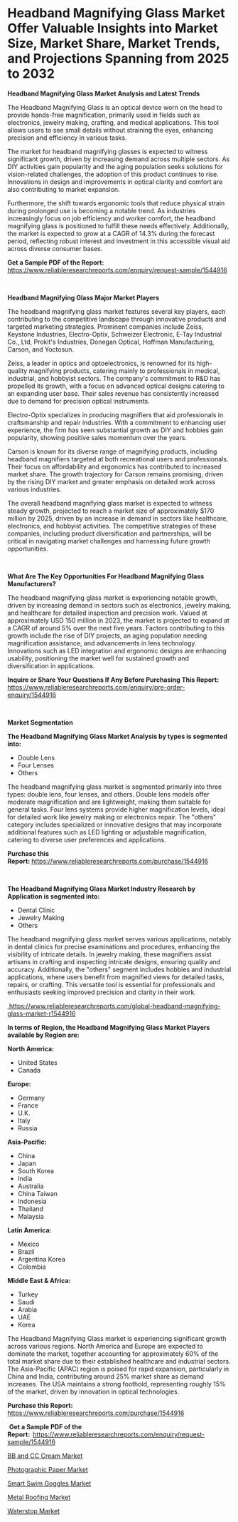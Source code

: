 <p><h1>Headband Magnifying Glass Market Offer Valuable Insights into Market Size, Market Share, Market Trends, and Projections Spanning from 2025 to 2032</h1></p><p><strong>Headband Magnifying Glass Market Analysis and Latest Trends</strong></p>
<p><p>The Headband Magnifying Glass is an optical device worn on the head to provide hands-free magnification, primarily used in fields such as electronics, jewelry making, crafting, and medical applications. This tool allows users to see small details without straining the eyes, enhancing precision and efficiency in various tasks.</p><p>The market for headband magnifying glasses is expected to witness significant growth, driven by increasing demand across multiple sectors. As DIY activities gain popularity and the aging population seeks solutions for vision-related challenges, the adoption of this product continues to rise. Innovations in design and improvements in optical clarity and comfort are also contributing to market expansion.</p><p>Furthermore, the shift towards ergonomic tools that reduce physical strain during prolonged use is becoming a notable trend. As industries increasingly focus on job efficiency and worker comfort, the headband magnifying glass is positioned to fulfill these needs effectively. Additionally, the market is expected to grow at a CAGR of 14.3% during the forecast period, reflecting robust interest and investment in this accessible visual aid across diverse consumer bases.</p></p>
<p><strong>Get a Sample PDF of the Report:&nbsp;</strong> <a href="https://www.reliableresearchreports.com/enquiry/request-sample/1544916?utm_campaign=11&utm_medium=2&utm_source=Github&utm_content=ia&utm_term=06022025&utm_id=headband-magnifying-glass">https://www.reliableresearchreports.com/enquiry/request-sample/1544916</a></p>
<p>&nbsp;</p>
<p><strong>Headband Magnifying Glass Major Market Players</strong></p>
<p><p>The headband magnifying glass market features several key players, each contributing to the competitive landscape through innovative products and targeted marketing strategies. Prominent companies include Zeiss, Keystone Industries, Electro-Optix, Schweizer Electronic, E-Tay Industrial Co., Ltd, Prokit's Industries, Donegan Optical, Hoffman Manufacturing, Carson, and Yoctosun.</p><p>Zeiss, a leader in optics and optoelectronics, is renowned for its high-quality magnifying products, catering mainly to professionals in medical, industrial, and hobbyist sectors. The company's commitment to R&D has propelled its growth, with a focus on advanced optical designs catering to an expanding user base. Their sales revenue has consistently increased due to demand for precision optical instruments.</p><p>Electro-Optix specializes in producing magnifiers that aid professionals in craftsmanship and repair industries. With a commitment to enhancing user experience, the firm has seen substantial growth as DIY and hobbies gain popularity, showing positive sales momentum over the years.</p><p>Carson is known for its diverse range of magnifying products, including headband magnifiers targeted at both recreational users and professionals. Their focus on affordability and ergonomics has contributed to increased market share. The growth trajectory for Carson remains promising, driven by the rising DIY market and greater emphasis on detailed work across various industries.</p><p>The overall headband magnifying glass market is expected to witness steady growth, projected to reach a market size of approximately $170 million by 2025, driven by an increase in demand in sectors like healthcare, electronics, and hobbyist activities. The competitive strategies of these companies, including product diversification and partnerships, will be critical in navigating market challenges and harnessing future growth opportunities.</p></p>
<p>&nbsp;</p>
<p><strong>What Are The Key Opportunities For Headband Magnifying Glass Manufacturers?</strong></p>
<p><p>The headband magnifying glass market is experiencing notable growth, driven by increasing demand in sectors such as electronics, jewelry making, and healthcare for detailed inspection and precision work. Valued at approximately USD 150 million in 2023, the market is projected to expand at a CAGR of around 5% over the next five years. Factors contributing to this growth include the rise of DIY projects, an aging population needing magnification assistance, and advancements in lens technology. Innovations such as LED integration and ergonomic designs are enhancing usability, positioning the market well for sustained growth and diversification in applications.</p></p>
<p><strong>Inquire or Share Your Questions If Any Before Purchasing This Report:</strong> <a href="https://www.reliableresearchreports.com/enquiry/pre-order-enquiry/1544916?utm_campaign=11&utm_medium=2&utm_source=Github&utm_content=ia&utm_term=06022025&utm_id=headband-magnifying-glass">https://www.reliableresearchreports.com/enquiry/pre-order-enquiry/1544916</a></p>
<p>&nbsp;</p>
<p><strong>Market Segmentation</strong></p>
<p><strong>The Headband Magnifying Glass Market Analysis by types is segmented into:</strong></p>
<p><ul><li>Double Lens</li><li>Four Lenses</li><li>Others</li></ul></p>
<p><p>The headband magnifying glass market is segmented primarily into three types: double lens, four lenses, and others. Double lens models offer moderate magnification and are lightweight, making them suitable for general tasks. Four lens systems provide higher magnification levels, ideal for detailed work like jewelry making or electronics repair. The "others" category includes specialized or innovative designs that may incorporate additional features such as LED lighting or adjustable magnification, catering to diverse user preferences and applications.</p></p>
<p><strong>Purchase this Report:&nbsp;</strong><a href="https://www.reliableresearchreports.com/purchase/1544916?utm_campaign=11&utm_medium=2&utm_source=Github&utm_content=ia&utm_term=06022025&utm_id=headband-magnifying-glass">https://www.reliableresearchreports.com/purchase/1544916</a></p>
<p>&nbsp;</p>
<p><strong>The Headband Magnifying Glass Market Industry Research by Application is segmented into:</strong></p>
<p><ul><li>Dental Clinic</li><li>Jewelry Making</li><li>Others</li></ul></p>
<p><p>The headband magnifying glass market serves various applications, notably in dental clinics for precise examinations and procedures, enhancing the visibility of intricate details. In jewelry making, these magnifiers assist artisans in crafting and inspecting intricate designs, ensuring quality and accuracy. Additionally, the "others" segment includes hobbies and industrial applications, where users benefit from magnified views for detailed tasks, repairs, or crafting. This versatile tool is essential for professionals and enthusiasts seeking improved precision and clarity in their work.</p></p>
<p><a href="https://www.reliableresearchreports.com/global-headband-magnifying-glass-market-r1544916?utm_campaign=11&utm_medium=2&utm_source=Github&utm_content=ia&utm_term=06022025&utm_id=headband-magnifying-glass">&nbsp;https://www.reliableresearchreports.com/global-headband-magnifying-glass-market-r1544916</a></p>
<p><strong>In terms of Region, the Headband Magnifying Glass Market Players available by Region are:</strong></p>
<p>
    <p> <strong> North America: </strong>
        <ul>
            <li>United States</li>
            <li>Canada</li>
        </ul>
        </p> 
    <p> <strong> Europe: </strong>
        <ul>
            <li>Germany</li>
            <li>France</li>
            <li>U.K.</li>
            <li>Italy</li>
            <li>Russia</li>
        </ul>
        </p> 
    <p> <strong> Asia-Pacific: </strong>
        <ul>
            <li>China</li>
            <li>Japan</li>
            <li>South Korea</li>
            <li>India</li>
            <li>Australia</li>
            <li>China Taiwan</li>
            <li>Indonesia</li>
            <li>Thailand</li>
            <li>Malaysia</li>
        </ul>
        </p> 
    <p> <strong> Latin America: </strong>
        <ul>
            <li>Mexico</li>
            <li>Brazil</li>
            <li>Argentina Korea</li>
            <li>Colombia</li>
        </ul>
        </p> 
    <p> <strong> Middle East & Africa: </strong>
        <ul>
            <li>Turkey</li>
            <li>Saudi</li>
            <li>Arabia</li>
            <li>UAE</li>
            <li>Korea</li>
        </ul>
    </p>
    </p>
<p><p>The Headband Magnifying Glass market is experiencing significant growth across various regions. North America and Europe are expected to dominate the market, together accounting for approximately 60% of the total market share due to their established healthcare and industrial sectors. The Asia-Pacific (APAC) region is poised for rapid expansion, particularly in China and India, contributing around 25% market share as demand increases. The USA maintains a strong foothold, representing roughly 15% of the market, driven by innovation in optical technologies.</p></p>
<p><strong>Purchase this Report: </strong><a href="https://www.reliableresearchreports.com/purchase/1544916?utm_campaign=11&utm_medium=2&utm_source=Github&utm_content=ia&utm_term=06022025&utm_id=headband-magnifying-glass">https://www.reliableresearchreports.com/purchase/1544916</a></p>
<p>&nbsp;<strong>Get a Sample PDF of the Report:&nbsp;&nbsp;</strong><a href="https://www.reliableresearchreports.com/enquiry/request-sample/1544916?utm_campaign=11&utm_medium=2&utm_source=Github&utm_content=ia&utm_term=06022025&utm_id=headband-magnifying-glass">https://www.reliableresearchreports.com/enquiry/request-sample/1544916</a></p>
<p><strong></strong></p>
<p><p><a href="https://github.com/triattwood9919/Market-Research-Report-List-1/blob/main/bb-and-cc-cream-market.md?utm_campaign=11&utm_medium=2&utm_source=Github&utm_content=ia&utm_term=06022025&utm_id=headband-magnifying-glass">BB and CC Cream Market</a></p><p><a href="https://www.linkedin.com/pulse/whats-next-photographic-paper-market-look-108-cagr-growth-jmnzc?utm_campaign=11&utm_medium=2&utm_source=Github&utm_content=ia&utm_term=06022025&utm_id=headband-magnifying-glass">Photographic Paper Market</a></p><p><a href="https://github.com/schwminh2001101/Market-Research-Report-List-1/blob/main/smart-swim-goggles-market.md?utm_campaign=11&utm_medium=2&utm_source=Github&utm_content=ia&utm_term=06022025&utm_id=headband-magnifying-glass">Smart Swim Goggles Market</a></p><p><a href="https://www.linkedin.com/pulse/forecast-of49-cagr-study-metal-roofing-market-analysis-report-2hsue?utm_campaign=11&utm_medium=2&utm_source=Github&utm_content=ia&utm_term=06022025&utm_id=headband-magnifying-glass">Metal Roofing Market</a></p><p><a href="https://www.linkedin.com/pulse/future-waterstop-market-key-growth-drivers-forecasted-cagr-jda4e?utm_campaign=11&utm_medium=2&utm_source=Github&utm_content=ia&utm_term=06022025&utm_id=headband-magnifying-glass">Waterstop Market</a></p></p>